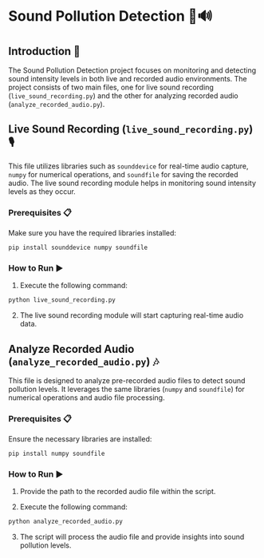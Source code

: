 # Sound Pollution Detection 🎤🔊

## Introduction 🚀

The Sound Pollution Detection project focuses on monitoring and detecting sound intensity levels in both live and recorded audio environments. The project consists of two main files, one for live sound recording (`live_sound_recording.py`) and the other for analyzing recorded audio (`analyze_recorded_audio.py`).

## Live Sound Recording (`live_sound_recording.py`) 🎙️

This file utilizes libraries such as `sounddevice` for real-time audio capture, `numpy` for numerical operations, and `soundfile` for saving the recorded audio. The live sound recording module helps in monitoring sound intensity levels as they occur.

### Prerequisites 📋

Make sure you have the required libraries installed:

```bash
pip install sounddevice numpy soundfile
```

### How to Run ▶️

1. Execute the following command:

```bash
python live_sound_recording.py
```

2. The live sound recording module will start capturing real-time audio data.

## Analyze Recorded Audio (`analyze_recorded_audio.py`) 🎶

This file is designed to analyze pre-recorded audio files to detect sound pollution levels. It leverages the same libraries (`numpy` and `soundfile`) for numerical operations and audio file processing.

### Prerequisites 📋

Ensure the necessary libraries are installed:

```bash
pip install numpy soundfile
```

### How to Run ▶️

1. Provide the path to the recorded audio file within the script.

2. Execute the following command:

```bash
python analyze_recorded_audio.py
```

3. The script will process the audio file and provide insights into sound pollution levels.

